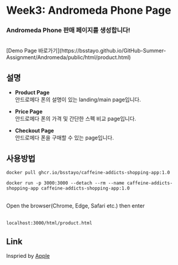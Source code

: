 Week3: Andromeda Phone Page
====================================

### Andromeda Phone 판매 페이지를 생성합니다!
<br>
[Demo Page 바로가기](https://bsstayo.github.io/GitHub-Summer-Assignment/Andromeda/public/html/product.html)
<br>

## 설명
- **Product Page**
  <br>안드로메다 폰의 설명이 있는 landing/main page입니다.
  
- **Price Page**
  <br>안드로메다 폰의 가격 및 간단한 스펙 비교 page입니다.
  
- **Checkout Page**
  <br>안드로메다 폰을 구매할 수 있는 page입니다.

## 사용방법
```
docker pull ghcr.io/bsstayo/caffeine-addicts-shopping-app:1.0
```
```
docker run -p 3000:3000 --detach --rm --name caffeine-addicts-shopping-app caffeine-addicts-shopping-app:1.0
```
<br>
Open the browser(Chrome, Edge, Safari etc.) then enter
<br>
<br>

```
localhost:3000/html/product.html
```


## Link
Inspried by [Apple](https://www.apple.com)
